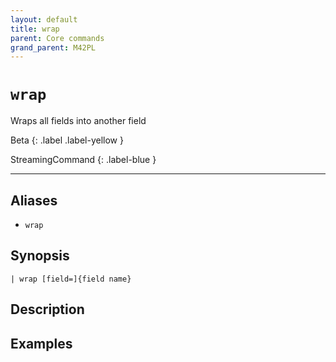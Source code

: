```yaml
---
layout: default
title: wrap
parent: Core commands
grand_parent: M42PL
---
```


# `wrap`

Wraps all fields into another field

Beta
{: .label .label-yellow }

StreamingCommand
{: .label-blue }

---


## Aliases

* `wrap`

## Synopsis

```shell
| wrap [field=]{field name}
```

## Description

## Examples

